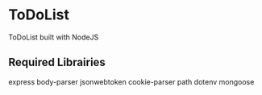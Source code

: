 # ToDoList
 ToDoList built with NodeJS 

## Required Librairies
express body-parser jsonwebtoken cookie-parser path dotenv mongoose